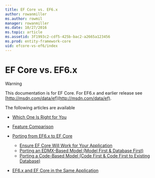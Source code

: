 ```yaml
---
title: EF Core vs. EF6.x
author: rowanmiller
ms.author: rowmil
manager: rowanmiller
ms.date: 10/27/2016
ms.topic: article
ms.assetid: 3f1993c2-cdf5-425b-bac2-a2665a123456
ms.prod: entity-framework-core
uid: efcore-vs-ef6/index
---
```

# EF Core vs. EF6.x

> [!WARNING]
> This documentation is for EF Core. For EF6.x and earlier release see [http://msdn.com/data/ef](http://msdn.com/data/ef).

The following articles are available

- [Which One Is Right for You](efcore-vs-ef6/choosing.md)
- [Feature Comparison](efcore-vs-ef6/features.md)
- [Porting from EF6.x to EF Core](efcore-vs-ef6/porting/index.md)
    - [Ensure EF Core Will Work for Your Application](efcore-vs-ef6/porting/ensure-requirements.md)
    - [Porting an EDMX-Based Model (Model First & Database First)](efcore-vs-ef6/porting/port-edmx.md)
    - [Porting a Code-Based Model (Code First & Code First to Existing Database)](efcore-vs-ef6/porting/port-code.md)

- [EF6.x and EF Core in the Same Application](efcore-vs-ef6/side-by-side.md)